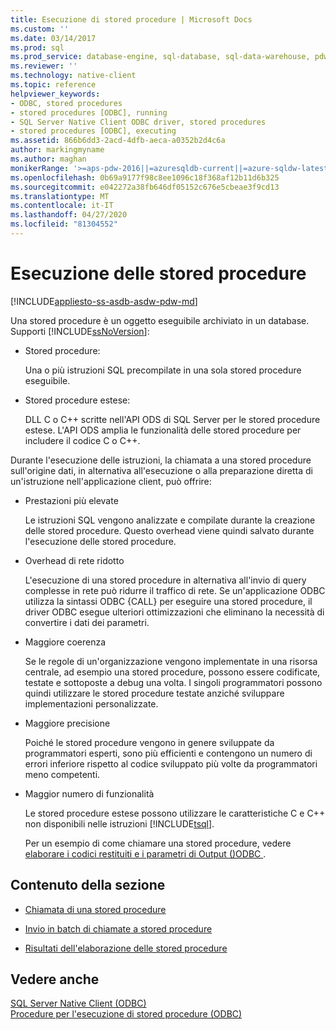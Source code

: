 ```yaml
---
title: Esecuzione di stored procedure | Microsoft Docs
ms.custom: ''
ms.date: 03/14/2017
ms.prod: sql
ms.prod_service: database-engine, sql-database, sql-data-warehouse, pdw
ms.reviewer: ''
ms.technology: native-client
ms.topic: reference
helpviewer_keywords:
- ODBC, stored procedures
- stored procedures [ODBC], running
- SQL Server Native Client ODBC driver, stored procedures
- stored procedures [ODBC], executing
ms.assetid: 866b6dd3-2acd-4dfb-aeca-a0352b2d4c6a
author: markingmyname
ms.author: maghan
monikerRange: '>=aps-pdw-2016||=azuresqldb-current||=azure-sqldw-latest||>=sql-server-2016||=sqlallproducts-allversions||>=sql-server-linux-2017||=azuresqldb-mi-current'
ms.openlocfilehash: 0b69a9177f98c8ee1096c18f368af12b11d6b325
ms.sourcegitcommit: e042272a38fb646df05152c676e5cbeae3f9cd13
ms.translationtype: MT
ms.contentlocale: it-IT
ms.lasthandoff: 04/27/2020
ms.locfileid: "81304552"
---
```

# <a name="running-stored-procedures"></a>Esecuzione delle stored procedure
[!INCLUDE[appliesto-ss-asdb-asdw-pdw-md](../../includes/appliesto-ss-asdb-asdw-pdw-md.md)]

  Una stored procedure è un oggetto eseguibile archiviato in un database. Supporti [!INCLUDE[ssNoVersion](../../includes/ssnoversion-md.md)]:  
  
-   Stored procedure:  
  
     Una o più istruzioni SQL precompilate in una sola stored procedure eseguibile.  
  
-   Stored procedure estese:  
  
     DLL C o C++ scritte nell'API ODS di SQL Server per le stored procedure estese. L'API ODS amplia le funzionalità delle stored procedure per includere il codice C o C++.  
  
 Durante l'esecuzione delle istruzioni, la chiamata a una stored procedure sull'origine dati, in alternativa all'esecuzione o alla preparazione diretta di un'istruzione nell'applicazione client, può offrire:  
  
-   Prestazioni più elevate  
  
     Le istruzioni SQL vengono analizzate e compilate durante la creazione delle stored procedure. Questo overhead viene quindi salvato durante l'esecuzione delle stored procedure.  
  
-   Overhead di rete ridotto  
  
     L'esecuzione di una stored procedure in alternativa all'invio di query complesse in rete può ridurre il traffico di rete. Se un'applicazione ODBC utilizza la sintassi ODBC {CALL} per eseguire una stored procedure, il driver ODBC esegue ulteriori ottimizzazioni che eliminano la necessità di convertire i dati dei parametri.  
  
-   Maggiore coerenza  
  
     Se le regole di un'organizzazione vengono implementate in una risorsa centrale, ad esempio una stored procedure, possono essere codificate, testate e sottoposte a debug una volta. I singoli programmatori possono quindi utilizzare le stored procedure testate anziché sviluppare implementazioni personalizzate.  
  
-   Maggiore precisione  
  
     Poiché le stored procedure vengono in genere sviluppate da programmatori esperti, sono più efficienti e contengono un numero di errori inferiore rispetto al codice sviluppato più volte da programmatori meno competenti.  
  
-   Maggior numero di funzionalità  
  
     Le stored procedure estese possono utilizzare le caratteristiche C e C++ non disponibili nelle istruzioni [!INCLUDE[tsql](../../includes/tsql-md.md)].  
  
     Per un esempio di come chiamare una stored procedure, vedere [elaborare i codici restituiti e i parametri di Output &#40;&#41;ODBC ](../../relational-databases/native-client-odbc-how-to/running-stored-procedures-process-return-codes-and-output-parameters.md).  
  
## <a name="in-this-section"></a>Contenuto della sezione  
  
-   [Chiamata di una stored procedure](../../relational-databases/native-client-odbc-stored-procedures/calling-a-stored-procedure.md)  
  
-   [Invio in batch di chiamate a stored procedure](../../relational-databases/native-client-odbc-stored-procedures/batching-stored-procedure-calls.md)  
  
-   [Risultati dell'elaborazione delle stored procedure](../../relational-databases/native-client-odbc-stored-procedures/processing-stored-procedure-results.md)  
  
## <a name="see-also"></a>Vedere anche  
 [SQL Server Native Client &#40;ODBC&#41;](../../relational-databases/native-client/odbc/sql-server-native-client-odbc.md)   
 [Procedure per l'esecuzione di stored procedure &#40;ODBC&#41;](https://msdn.microsoft.com/library/c2220182-a23d-4475-b353-77a77ab613d6)  
  
  
